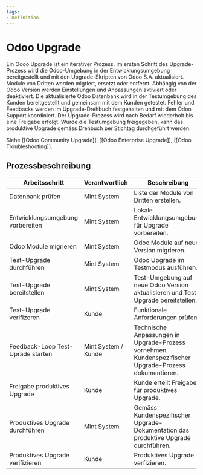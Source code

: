 ```yaml
---
tags:
- Definition
---
```

# Odoo Upgrade

Ein Odoo Upgrade ist ein iterativer Prozess. Im ersten Schritt des Upgrade-Prozess wird die Odoo-Umgebung in der Entwicklungsumgebung bereitgestellt und mit den Upgrade-Skripten von Odoo S.A. aktualisiert. Module von Dritten werden migriert, ersetzt oder entfernt. Abhängig von der Odoo Version werden Einstellungen und Anpassungen aktiviert oder deaktiviert. Die aktualisierte Odoo Datenbank wird in der Testumgebung des Kunden bereitgestellt und gemeinsam mit dem Kunden getestet. Fehler und Feedbacks werden im Upgrade-Drehbuch festgehalten und mit dem Odoo Support koordiniert. Der Upgrade-Prozess wird nach Bedarf wiederholt bis eine Freigabe erfolgt. Wurde die Testumgebung freigegeben, kann das produktive Upgrade gemäss Drehbuch per Stichtag durchgeführt werden.

Siehe [[Odoo Community Upgrade]], [[Odoo Enterprise Upgrade]], [[Odoo Troubleshooting]].

## Prozessbeschreibung

| Arbeitsschritt                    | Verantwortlich      | Beschreibung                                                                                           |
| --------------------------------- | ------------------- | ------------------------------------------------------------------------------------------------------ |
| Datenbank prüfen                  | Mint System         | Liste der Module von Dritten erstellen.                                                                |
| Entwicklungsumgebung vorbereiten  | Mint System         | Lokale Entwicklungsumgebung für Upgrade vorbereiten.                                                   |
| Odoo Module migrieren             | Mint System         | Odoo Module auf neue Version migrieren.                                                                |
| Test-Upgrade durchführen          | Mint System         | Odoo Upgrade im Testmodus ausführen.                                                                   |
| Test-Upgrade bereitstellen        | Mint System         | Test-Umgebung auf neue Odoo Version aktualisieren und Test-Upgrade bereitstellen.                      |
| Test-Upgrade verifizeren          | Kunde               | Funktionale Anforderungen prüfen.                                                                      |
| Feedback-Loop Test-Uprade starten | Mint System / Kunde | Technische Anpassungen in Upgrade-Prozess vornehmen. Kundenspezifischer Upgrade-Prozess dokumentieren. |
| Freigabe produktives Upgrade      | Kunde               | Kunde erteilt Freigabe für produktives Upgrade.                                                        |
| Produktives Upgrade durchführen   | Mint System         | Gemäss Kundenspezifischer Upgrade-Dokumentation das produktive Upgrade durchführen.                    |
| Produktives Upgrade verifizieren  | Kunde                    | Produktives Upgrade verfizieren.                                                                                                       |
